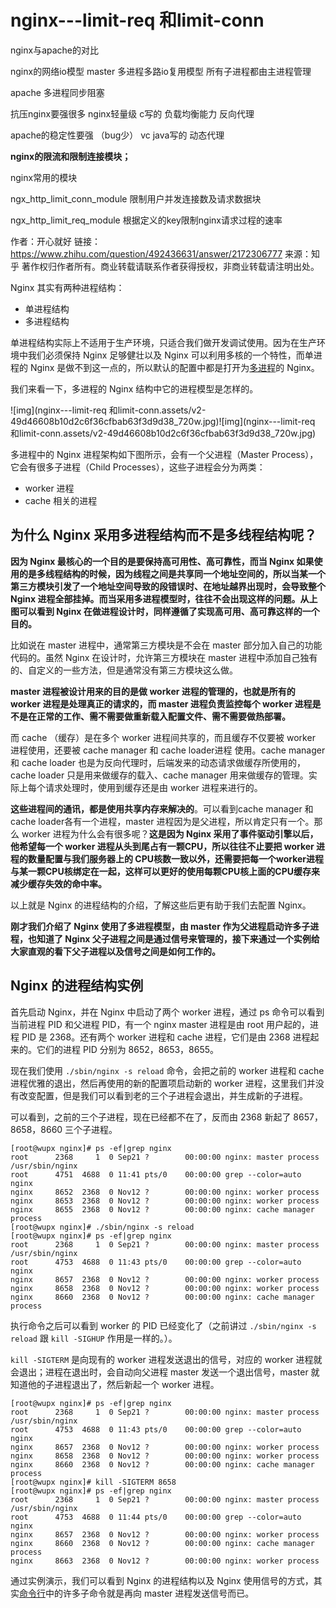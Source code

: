 # nginx---limit-req  和limit-conn



nginx与apache的对比

nginx的网络io模型 master 多进程多路io复用模型  所有子进程都由主进程管理

apache 多进程同步阻塞

抗压nginx要强很多  nginx轻量级  c写的 负载均衡能力 反向代理

apache的稳定性要强 （bug少） vc java写的 动态代理



**nginx的限流和限制连接模块；**





nginx常用的模块

ngx_http_limit_conn_module 限制用户并发连接数及请求数据块

ngx_http_limit_req_module 根据定义的key限制nginx请求过程的速率







作者：开心就好
链接：https://www.zhihu.com/question/492436631/answer/2172306777
来源：知乎
著作权归作者所有。商业转载请联系作者获得授权，非商业转载请注明出处。



Nginx 其实有两种进程结构：

- 单进程结构
- 多进程结构

单进程结构实际上不适用于生产环境，只适合我们做开发调试使用。因为在生产环境中我们必须保持 Nginx 足够健壮以及 Nginx 可以利用多核的一个特性，而单进程的 Nginx 是做不到这一点的，所以默认的配置中都是打开为[多进程](https://www.zhihu.com/search?q=多进程&search_source=Entity&hybrid_search_source=Entity&hybrid_search_extra={"sourceType"%3A"answer"%2C"sourceId"%3A2172306777})的 Nginx。

我们来看一下，多进程的 Nginx 结构中它的进程模型是怎样的。



![img](nginx---limit-req  和limit-conn.assets/v2-49d46608b10d2c6f36cfbab63f3d9d38_720w.jpg)![img](nginx---limit-req  和limit-conn.assets/v2-49d46608b10d2c6f36cfbab63f3d9d38_720w.jpg)



多进程中的 Nginx 进程架构如下图所示，会有一个父进程（Master Process），它会有很多子进程（Child Processes），这些子进程会分为两类：

- worker 进程
- cache 相关的进程

## 为什么 Nginx 采用多进程结构而不是多线程结构呢？

**因为 Nginx 最核心的一个目的是要保持高可用性、高可靠性，而当 Nginx 如果使用的是多线程结构的时候，因为线程之间是共享同一个地址空间的，所以当某一个第三方模块引发了一个地址空间导致的段错误时、在地址越界出现时，会导致整个 Nginx 进程全部挂掉。而当采用多进程模型时，往往不会出现这样的问题。从上图可以看到 Nginx 在做进程设计时，同样遵循了实现高可用、高可靠这样的一个目的。**

比如说在 master 进程中，通常第三方模块是不会在 master 部分加入自己的功能代码的。虽然 Nginx 在设计时，允许第三方模块在 master 进程中添加自己独有的、自定义的一些方法，但是通常没有第三方模块这么做。

**master 进程被设计用来的目的是做 worker 进程的管理的，也就是所有的 worker 进程是处理真正的请求的，而 master 进程负责监控每个 worker 进程是不是在正常的工作、需不需要做重新载入配置文件、需不需要做热部署。**

而 cache （缓存）是在多个 worker 进程间共享的，而且缓存不仅要被 worker 进程使用，还要被 cache manager 和 cache loader进程 使用。cache manager 和 cache loader 也是为反向代理时，后端发来的动态请求做缓存所使用的，cache loader 只是用来做缓存的载入、cache manager 用来做缓存的管理。实际上每个请求处理时，使用到缓存还是由 worker 进程来进行的。

**这些进程间的通讯，都是使用共享内存来解决的**。可以看到cache manager 和 cache loader各有一个进程，master 进程因为是父进程，所以肯定只有一个。那么 worker 进程为什么会有很多呢？**这是因为 Nginx 采用了事件驱动引擎以后，他希望每一个 worker 进程从头到尾占有一颗CPU，所以往往不止要把 worker 进程的数量配置与我们服务器上的 CPU核数一致以外，还需要把每一个worker进程与某一颗CPU核绑定在一起，这样可以更好的使用每颗CPU核上面的CPU缓存来减少缓存失效的命中率。**

以上就是 Nginx 的进程结构的介绍，了解这些后更有助于我们去配置 Nginx。

**刚才我们介绍了 Nginx 使用了多进程模型，由 master 作为父进程启动许多子进程，也知道了 Nginx 父子进程之间是通过信号来管理的，接下来通过一个实例给大家直观的看下父子进程以及信号之间是如何工作的。**



## Nginx 的进程结构实例

首先启动 Nginx，并在 Nginx 中启动了两个 worker 进程，通过 ps 命令可以看到当前进程 PID 和父进程 PID，有一个 nginx master 进程是由 root 用户起的，进程 PID 是 2368。还有两个 worker 进程和 cache 进程，它们是由 2368 进程起来的。它们的进程 PID 分别为 8652，8653，8655。

现在我们使用 `./sbin/nginx -s reload` 命令，会把之前的 worker 进程和 cache 进程优雅的退出，然后再使用的新的配置项启动新的 worker 进程，这里我们并没有改变配置，但是我们可以看到老的三个子进程会退出，并生成新的子进程。

可以看到，之前的三个子进程，现在已经都不在了，反而由 2368 新起了 8657，8658，8660 三个子进程。

```text
[root@wupx nginx]# ps -ef|grep nginx
root      2368     1  0 Sep21 ?        00:00:00 nginx: master process /usr/sbin/nginx
root      4751  4688  0 11:41 pts/0    00:00:00 grep --color=auto nginx
nginx     8652  2368  0 Nov12 ?        00:00:00 nginx: worker process
nginx     8653  2368  0 Nov12 ?        00:00:00 nginx: worker process
nginx     8655  2368  0 Nov12 ?        00:00:00 nginx: cache manager process
[root@wupx nginx]# ./sbin/nginx -s reload
[root@wupx nginx]# ps -ef|grep nginx
root      2368     1  0 Sep21 ?        00:00:00 nginx: master process /usr/sbin/nginx
root      4753  4688  0 11:43 pts/0    00:00:00 grep --color=auto nginx
nginx     8657  2368  0 Nov12 ?        00:00:00 nginx: worker process
nginx     8658  2368  0 Nov12 ?        00:00:00 nginx: worker process
nginx     8660  2368  0 Nov12 ?        00:00:00 nginx: cache manager process
```

执行命令之后可以看到 worker 的 PID 已经变化了（之前讲过 `./sbin/nginx -s reload` 跟 `kill -SIGHUP` 作用是一样的。）。

`kill -SIGTERM` 是向现有的 worker 进程发送退出的信号，对应的 worker 进程就会退出；进程在退出时，会自动向父进程 master 发送一个退出信号，master 就知道他的子进程退出了，然后新起一个 worker 进程。

```text
[root@wupx nginx]# ps -ef|grep nginx
root      2368     1  0 Sep21 ?        00:00:00 nginx: master process /usr/sbin/nginx
root      4753  4688  0 11:43 pts/0    00:00:00 grep --color=auto nginx
nginx     8657  2368  0 Nov12 ?        00:00:00 nginx: worker process
nginx     8658  2368  0 Nov12 ?        00:00:00 nginx: worker process
nginx     8660  2368  0 Nov12 ?        00:00:00 nginx: cache manager process
[root@wupx nginx]# kill -SIGTERM 8658
[root@wupx nginx]# ps -ef|grep nginx
root      2368     1  0 Sep21 ?        00:00:00 nginx: master process /usr/sbin/nginx
root      4753  4688  0 11:44 pts/0    00:00:00 grep --color=auto nginx
nginx     8657  2368  0 Nov12 ?        00:00:00 nginx: worker process
nginx     8660  2368  0 Nov12 ?        00:00:00 nginx: cache manager process
nginx     8663  2368  0 Nov12 ?        00:00:00 nginx: worker process
```

通过实例演示，我们可以看到 Nginx 的进程结构以及 Nginx 使用信号的方式，其实[命令行](https://www.zhihu.com/search?q=命令行&search_source=Entity&hybrid_search_source=Entity&hybrid_search_extra={"sourceType"%3A"answer"%2C"sourceId"%3A2172306777})中的许多子命令就是再向 master 进程发送信号而已。